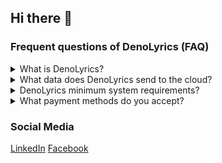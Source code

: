## Hi there 👋

### Frequent questions of DenoLyrics (FAQ)

<details>
<summary>What is DenoLyrics?</summary>
Is an Artificial Intelligence app that uses the large scale model Whisper, to perform real time speech recognition,Whisper is an automatic speech recognition (ASR) system trained on 680,000 hours of multilingual and multitask supervised data collected from the web. We show that the use of such a large and diverse dataset leads to improved robustness to accents, background noise and technical language.
</details>

<details>
<summary>What data does DenoLyrics send to the cloud?</summary>
Whisper is a general-purpose speech recognition model. It is trained on a large dataset of diverse audio and is also a multi-task model that can perform multilingual speech recognition as well as speech translation and language identification.
</details>

<details>
<summary>DenoLyrics minimum system requirements?</summary>
You don't need to install anything everything run on the cloud in real time you will receive audio transcription.
</details>

<details>
<summary>What payment methods do you accept?</summary>
We accept VISA, Mastercard secured with high security standards, we use PayPal as our platform.
</details>

### Social Media

[LinkedIn](https://www.linkedin.com/company/denolyrics2023)
[Facebook](https://www.facebook.com/Denolyrics2023)
